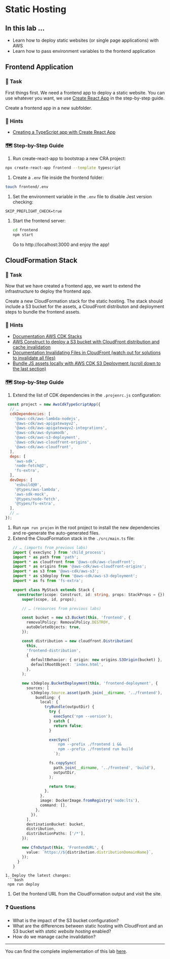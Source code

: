 # Static Hosting

## In this lab …

- Learn how to deploy static websites (or single page applications) with AWS
- Learn how to pass environment variables to the frontend application

## Frontend Application

### 📝 Task

First things first. We need a frontend app to deploy a static website. You can use whatever you want, we use [Create React App](https://github.com/facebook/create-react-app) in the step-by-step guide.

Create a frontend app in a new subfolder.

### 🔎 Hints

- [Creating a TypeScript app with Create React App](https://create-react-app.dev/docs/getting-started/#creating-a-typescript-app)

### 🗺  Step-by-Step Guide

1. Run create-react-app to bootstrap a new CRA project:
  ```bash
  npx create-react-app frontend --template typescript
  ```
1. Create a `.env` file inside the frontend folder:
  ```bash
  touch frontend/.env
  ```
1. Set the environment variable in the `.env` file to disable Jest version checking:
  ```
  SKIP_PREFLIGHT_CHECK=true 
  ```
1. Start the frontend server:
   ```bash
   cd frontend
   npm start
   ```
   Go to http://localhost:3000 and enjoy the app!


## CloudFormation Stack

### 📝 Task

Now that we have created a frontend app, we want to extend the infrastructure to deploy the frontend app.

Create a new CloudFormation stack for the static hosting. The stack should include a S3 bucket for the assets, a CloudFront distributon and deployment steps to bundle the frontend assets.

### 🔎 Hints

- [Documentation AWS CDK Stacks](https://docs.aws.amazon.com/cdk/latest/guide/stacks.html)
- [AWS Construct to deploy a S3 bucket with CloudFront distribution and cache invalidation](https://docs.aws.amazon.com/cdk/api/latest/docs/aws-s3-deployment-readme.html#cloudfront-invalidation)
- [Documentation Invalidating Files in CloudFront (watch out for solutions to invalidate all files)](https://docs.aws.amazon.com/AmazonCloudFront/latest/DeveloperGuide/Invalidation.html)
- [Bundle JS assets locally with AWS CDK S3 Deployment (scroll down to the last section)](https://aws.amazon.com/blogs/devops/building-apps-with-aws-cdk/)

### 🗺  Step-by-Step Guide

1. Extend the list of CDK dependencies in the `.projenrc.js` configuration:
  ```js
   const project = new AwsCdkTypeScriptApp({
    // …
    cdkDependencies: [
      '@aws-cdk/aws-lambda-nodejs',
      '@aws-cdk/aws-apigatewayv2',
      '@aws-cdk/aws-apigatewayv2-integrations',
      '@aws-cdk/aws-dynamodb',
      '@aws-cdk/aws-s3-deployment',
      '@aws-cdk/aws-cloudfront-origins',
      '@aws-cdk/aws-cloudfront',
    ],
    deps: [
      'aws-sdk',
      'node-fetch@2',
      'fs-extra',
    ],
    devDeps: [
      'esbuild@0',
      '@types/aws-lambda',
      'aws-sdk-mock',
      '@types/node-fetch',
      '@types/fs-extra',
    ],
    // …
  });
   ```
1. Run `npm run projen` in the root project to install the new dependencies and re-generate the auto-generated files.
1. Extend the CloudFormation stack in the `./src/main.ts` file:
   ```typescript
   // … (imports from previous labs)
   import { execSync } from 'child_process';
   import * as path from 'path';
   import * as cloudfront from '@aws-cdk/aws-cloudfront';
   import * as origins from '@aws-cdk/aws-cloudfront-origins';
   import * as s3 from '@aws-cdk/aws-s3';
   import * as s3deploy from '@aws-cdk/aws-s3-deployment';
   import * as fs from 'fs-extra';

   export class MyStack extends Stack {
     constructor(scope: Construct, id: string, props: StackProps = {}) {
       super(scope, id, props);

       // … (resources from previous labs)

       const bucket = new s3.Bucket(this, 'frontend', {
         removalPolicy: RemovalPolicy.DESTROY,
         autoDeleteObjects: true,
       });

       const distribution = new cloudfront.Distribution(
         this,
         'frontend-distribution',
         {
           defaultBehavior: { origin: new origins.S3Origin(bucket) },
           defaultRootObject: 'index.html',
         },
       );

       new s3deploy.BucketDeployment(this, 'frontend-deployment', {
         sources: [
           s3deploy.Source.asset(path.join(__dirname, '../frontend'), {
             bundling: {
               local: {
                 tryBundle(outputDir) {
                   try {
                     execSync('npm --version');
                   } catch {
                     return false;
                   }

                   execSync(`
                       npm --prefix ./frontend i &&
                       npm --prefix ./frontend run build
                     `);

                   fs.copySync(
                     path.join(__dirname, '../frontend', 'build'),
                     outputDir,
                   );

                   return true;
                 },
               },
               image: DockerImage.fromRegistry('node:lts'),
               command: [],
             },
           }),
         ],
         destinationBucket: bucket,
         distribution,
         distributionPaths: ['/*'],
       });

       new CfnOutput(this, 'FrontendURL', {
         value: `https://${distribution.distributionDomainName}`,
       });
     }
   }

  ```
1. Deploy the latest changes:
   ```bash
   npm run deploy
   ```
1. Get the frontend URL from the CloudFormation output and visit the site.

### ❓ Questions

- What is the impact of the S3 bucket configuration?
- What are the differences between static hosting with CloudFront and an S3 bucket with _static website hosting_ enabled?
- How do we manage cache invalidation?

---

You can find the complete implementation of this lab [here](https://github.com/superluminar-io/serverless-workshop/tree/main/packages/lab5).
